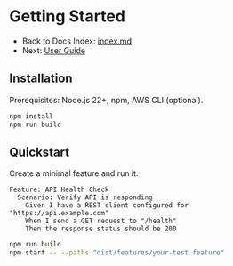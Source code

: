 # Getting Started

- Back to Docs Index: [index.md](index.md)
- Next: [User Guide](user-guide.md)

## Installation

Prerequisites: Node.js 22+, npm, AWS CLI (optional).

```bash
npm install
npm run build
```

## Quickstart

Create a minimal feature and run it.

```gherkin
Feature: API Health Check
  Scenario: Verify API is responding
    Given I have a REST client configured for "https://api.example.com"
    When I send a GET request to "/health"
    Then the response status should be 200
```

```bash
npm run build
npm start -- --paths "dist/features/your-test.feature"
```
